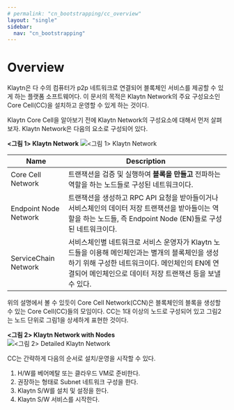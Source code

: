 ```yaml
---
# permalink: "cn_bootstrapping/cc_overview"
layout: "single"
sidebar:
  nav: "cn_bootstrapping"
---
```

# Overview

Klaytn은 다 수의 컴퓨터가 p2p 네트워크로 연결되어 블록체인 서비스를 제공할 수 있게 하는 플랫폼 소프트웨어다. 이 문서의 목적은 Klaytn Network의 주요 구성요소인 Core Cell(CC)을 설치하고 운영할 수 있게 하는 것이다.

Klaytn Core Cell을 알아보기 전에 Klaytn Network의 구성요소에 대해서 먼저 살펴보자.
Klaytn Network은 다음의 요소로 구성되어 있다.

**<그림 1> Klaytn Network**
![<그림 1> Klaytn Network](/cn_bootstrapping/resources/klaytn_network_overview.png)


| Name | Description |
| --- | --- |
| Core Cell Network | 트랜잭션을 검증 및 실행하여 **블록을 만들고** 전파하는 역할을 하는 노드들로 구성된 네트워크이다. |
| Endpoint Node Network | 트랜잭션을 생성하고 RPC API 요청을 받아들이거나 서비스체인의 데이터 저장 트랜잭션을 받아들이는 역할을 하는 노드들, 즉 Endpoint Node (EN)들로 구성된 네트워크이다. |
| ServiceChain Network | 서비스체인별 네트워크로 서비스 운영자가 Klaytn 노드들을 이용해 메인체인과는 별개의 블록체인을 생성하기 위해 구성한 네트워크이다. 메인체인의 EN에 연결되어 메인체인으로 데이터 저장 트랜잭션 등을 보낼 수 있다. |

위의 설명에서 볼 수 있듯이 Core Cell Network(CCN)은 블록체인의 블록을 생성할 수 있는 Core Cell(CC)들의 모임이다. CC는 1대 이상의 노드로 구성되어 있고 그림2는 노드 단위로 그림1을 상세하게 표현한 것이다.

**<그림 2> Klaytn Network with Nodes**   
![<그림 2> Detailed Klaytn Network](/cn_bootstrapping/resources/klaytn_network_node.png)


CC는 간략하게 다음의 순서로 설치/운영을 시작할 수 있다.

1. H/W를 베어메탈 또는 클라우드 VM로 준비한다.
2. 권장하는 형태로 Subnet 네트워크 구성을 한다.
3. Klaytn S/W를 설치 및 설정을 한다.
4. Klaytn S/W 서비스를 시작한다.
